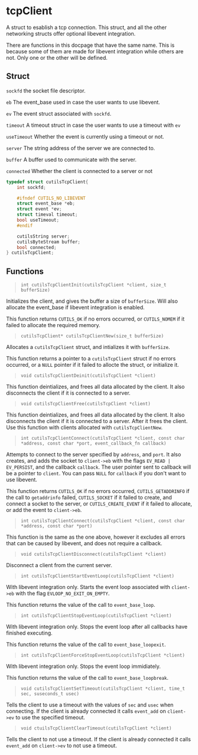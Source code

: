 # tcpClient

A struct to esablish a tcp connection. This struct, and all the other networking structs offer optional libevent integration.

There are functions in this docpage that have the same name. This is because some of them are made for libevent integration while others are not. Only one or the other will be defined.

## Struct

`sockfd` the socket file descriptor.

`eb` The event_base used in case the user wants to use libevent.

`ev` The event struct associated with `sockfd`.

`timeout` A timeout struct in case the user wants to use a timeout with `ev`

`useTimeout` Whether the event is currently using a timeout or not.

`server` The string address of the server we are connected to.

`buffer` A buffer used to communicate with the server.

`connected` Whether the client is connected to a server or not

```c
typedef struct cutilsTcpClient{
	int sockfd;

	#ifndef CUTILS_NO_LIBEVENT
	struct event_base *eb;
	struct event *ev;
	struct timeval timeout;
	bool useTimeout;
	#endif

	cutilsString server;
	cutilsByteStream buffer;
	bool connected;
} cutilsTcpClient;
```

## Functions

>`int cutilsTcpClientInit(cutilsTcpClient *client, size_t bufferSize)`

Initializes the client, and gives the buffer a size of `bufferSize`. Will also allocate the event_base if libevent integration is enabled.

This function returns `CUTILS_OK` if no errors occurred, or `CUTILS_NOMEM` if it failed to allocate the required memory.

>`cutilsTcpClient* cutilsTcpClientNew(size_t bufferSize)`

Allocates a `cutilsTcpClient` struct, and intializes it with `bufferSize`.

This function returns a pointer to a `cutilsTcpClient` struct if no errors occurred, or a `NULL` pointer if it failed to allocte the struct, or initialize it.

>`void cutilsTcpClientDeinit(cutilsTcpClient *client)`

This function deintializes, and frees all data allocated by the client. It also disconnects the client if it is connected to a server.

>`void cutilsTcpClientFree(cutilsTcpClient *client)`

This function deintializes, and frees all data allocated by the client. It also disconnects the client if it is connected to a server. After it frees the client. Use this function with clients allocated with `cutilsTcpClientNew`.

>`int cutilsTcpClientConnect(cutilsTcpClient *client, const char *address, const char *port, event_callback_fn callback)`

Attempts to connect to the server specified by `address`, and `port`. It also creates, and adds the socket to `client->eb` with the flags `EV_READ | EV_PERSIST`, and the callback `callback`. The user pointer sent to callback will be a pointer to `client`. You can pass `NULL` for `callback` if you don't want to use libevent.

This function returns `CUTILS_OK` if no errors occurred, `CUTILS_GETADDRINFO` if the call to `getaddrinfo` failed, `CUTILS_SOCKET` if it failed to create, and connect a socket to the server, or `CUTILS_CREATE_EVENT` if it failed to allocate, or add the event to `client->eb`. 

>`int cutilsTcpClientConnect(cutilsTcpClient *client, const char *address, const char *port)`

This function is the same as the one above, however it excludes all errors that can be caused by libevent, and does not require a callback.

>`void cutilsTcpClientDisconnect(cutilsTcpClient *client)`

Disconnect a client from the current server.

>`int cutilsTcpClientStartEventLoop(cutilsTcpClient *client)`

With libevent integration only. Starts the event loop associated with `client->eb` with the flag `EVLOOP_NO_EXIT_ON_EMPTY`.

This function returns the value of the call to `event_base_loop`.

>`int cutilsTcpClientStopEventLoop(cutilsTcpClient *client)`

With libevent integration only. Stops the event loop after all callbacks have finished executing.

This function returns the value of the call to `event_base_loopexit`.

>`int cutilsTcpClientForceStopEventLoop(cutilsTcpClient *client)`

With libevent integration only. Stops the event loop immidiately.

This function returns the value of the call to `event_base_loopbreak`.

>`void cutilsTcpClientSetTimeout(cutilsTcpClient *client, time_t sec, suseconds_t usec)`

Tells the client to use a timeout with the values of `sec` and `usec` when connecting. If the client is already connected it calls `event_add` on `client->ev` to use the specified timeout.

>`void ctuilsTcpClientClearTimeout(cutilsTcpClient *client)`

Tells the client to not use a timeout. If the client is already connected it calls `event_add` on `client->ev` to not use a timeout.
